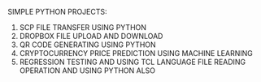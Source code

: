 SIMPLE PYTHON PROJECTS:

1) SCP FILE TRANSFER USING PYTHON
2) DROPBOX FILE UPLOAD AND DOWNLOAD
3) QR CODE GENERATING USING PYTHON
4) CRYPTOCURRENCY PRICE PREDICTION USING MACHINE LEARNING
5) REGRESSION TESTING AND USING TCL LANGUAGE FILE READING OPERATION AND USING PYTHON ALSO 
